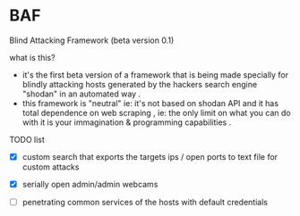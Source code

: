 # BAF
Blind Attacking Framework (beta version 0.1)

what is this? 
* it's the first beta version of a framework that is being made specially for blindly attacking hosts generated by the hackers search engine "shodan" in an automated way .
* this framework is "neutral" ie: it's not based on shodan API and it has total dependence on web scraping , ie: the only limit on what  you can do with it is your immagination & programming capabilities .   

TODO list 

- [x] custom search that exports the targets ips / open ports to text file for custom attacks  
- [x] serially open admin/admin webcams
- [ ] penetrating common services of the hosts with default credentials

